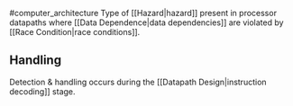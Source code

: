 #computer_architecture 
Type of [[Hazard|hazard]] present in processor datapaths where [[Data Dependence|data dependencies]] are violated by [[Race Condition|race conditions]].

## Handling
Detection & handling occurs during the [[Datapath Design|instruction decoding]] stage.